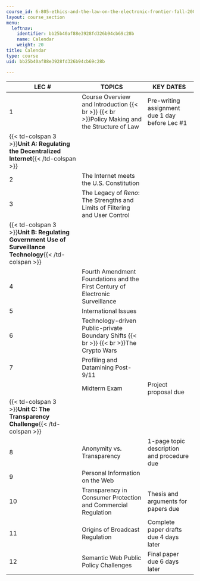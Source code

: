 ```yaml
---
course_id: 6-805-ethics-and-the-law-on-the-electronic-frontier-fall-2005
layout: course_section
menu:
  leftnav:
    identifier: bb25b40af88e3928fd326b94cb69c28b
    name: Calendar
    weight: 20
title: Calendar
type: course
uid: bb25b40af88e3928fd326b94cb69c28b

---
```


| LEC # | TOPICS | KEY DATES |
| --- | --- | --- |
| 1 | Course Overview and Introduction  {{< br >}}  {{< br >}}Policy Making and the Structure of Law | Pre-writing assignment due 1 day before Lec #1 |
| {{< td-colspan 3 >}}**Unit A: Regulating the Decentralized Internet**{{< /td-colspan >}} |||
| 2 | The Internet meets the U.S. Constitution |  |
| 3 | The Legacy of _Reno_: The Strengths and Limits of Filtering and User Control |  |
| {{< td-colspan 3 >}}**Unit B: Regulating Government Use of Surveillance Technology**{{< /td-colspan >}} |||
| 4 | Fourth Amendment Foundations and the First Century of Electronic Surveillance |  |
| 5 | International Issues |  |
| 6 | Technology-driven Public-private Boundary Shifts  {{< br >}}  {{< br >}}The Crypto Wars |  |
| 7 | Profiling and Datamining Post-9/11 |  |
|  | Midterm Exam | Project proposal due |
| {{< td-colspan 3 >}}**Unit C: The Transparency Challenge**{{< /td-colspan >}} |||
| 8 | Anonymity vs. Transparency | 1-page topic description and procedure due |
| 9 | Personal Information on the Web |  |
| 10 | Transparency in Consumer Protection and Commercial Regulation | Thesis and arguments for papers due |
| 11 | Origins of Broadcast Regulation | Complete paper drafts due 4 days later |
| 12 | Semantic Web Public Policy Challenges | Final paper due 6 days later